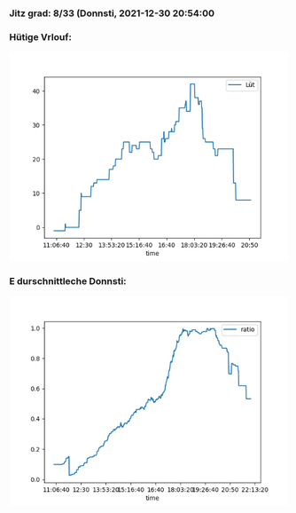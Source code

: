 ### Jitz grad: 8/33 (Donnsti, 2021-12-30 20:54:00

### Hütige Vrlouf:
![Graph](Today.png)

### E durschnittleche Donnsti:
![Graph](Donnsti.png)